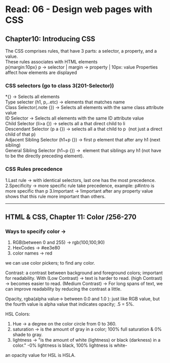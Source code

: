 # Read: 06 - Design web pages with CSS

## Chapter10: Introducing CSS  

The CSS comprises rules, that have 3 parts: a selector, a property, and a value.  
These rules associates with HTML elements  
p{margin:10px} p -> selector | margin -> property | 10px: value
Properties affect how elements are displayed  

### CSS selectors (go to class 3(201-Selector))

*{} -> Selects all elements  
Type selecter (h1, p,..etc) -> elements that matches name  
Class Selector(.note {}) -> Selects all elements with the same class attribute value  
ID Selector -> Selects all elements with the same ID attribute value  
Child Selector (li>a {}) -> selects all a that direct child to li  
Descendant Selector (p a {}) -> selects all a that child to p  (not just a direct child of that p)  
Adjacent Sibling Selector (h1+p {}) -> first p element that after any h1 (next sibling)  
General Sibling Selector (h1~p {}) ->  element that siblings any h1 (not have to be the directly preceding element).
  
### CSS Rules precedence

1.Last rule -> with identical selectors, last one has the most precedence.
2.Specificity -> more specific rule take precedence, example: p#intro is more specific than p
3.Important -> !important after any property value shows that this rule more important than others.

------------------------------

## HTML & CSS, Chapter 11: Color /256-270

### Ways to specify color ->

1. RGB(between 0 and 255) -> rgb(100,100,90)
2. HexCodes -> #ee3e80
3. color names -> red

we can use color pickers; to find any color.

Contrast: a contrast between background and foreground colors; important for readability.
With (Low Contrast) -> text is harder to read. (high Contrast) -> becomes easier to read. (Medium Contrast) -> For long spans of text, we can improve readability by reducing the contrast a little.

Opacity, rgba(alpha value-> between 0.0 and 1.0 ): just like RGB value, but the fourth value is alpha value that indicates opacity; .5 = 5%.

HSL Colors:

1. Hue -> a degree on the color circle from 0 to 360.
2. saturation -> is the amount of gray in a color; 100% full saturation & 0% shade to gray.
3. lightness -> "is the amount of white (lightness) or black (darkness) in a color." -0% lightness is black, 100% lightness is white-

an opacity value for HSL is HSLA.
